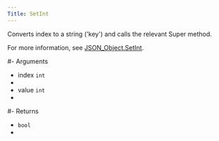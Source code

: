 ```yaml
---
Title: SetInt
---
```


Converts index to a string ('key') and calls the relevant Super method.

For more information, see [JSON_Object.SetInt](#content-json-object-methods-setint).

#- Arguments
- index `int`
- 
- value `int`
- 

#- Returns
- `bool`
- 

